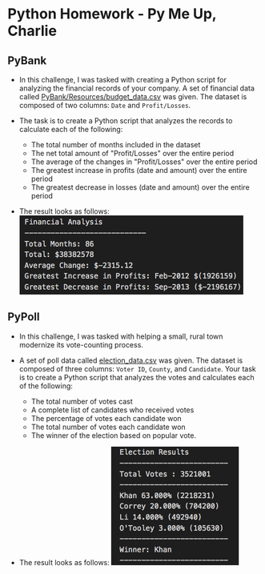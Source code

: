 # Python Homework - Py Me Up, Charlie

## PyBank

* In this challenge, I was tasked with creating a Python script for analyzing the financial records of your company. A set of financial data called [PyBank/Resources/budget_data.csv](PyBank/Resources/budget_data.csv) was given. The dataset is composed of two columns: `Date` and `Profit/Losses`.

* The task is to create a Python script that analyzes the records to calculate each of the following:

  * The total number of months included in the dataset
  * The net total amount of "Profit/Losses" over the entire period
  * The average of the changes in "Profit/Losses" over the entire period
  * The greatest increase in profits (date and amount) over the entire period
  * The greatest decrease in losses (date and amount) over the entire period

* The result looks as follows:
    ![Financial Analysis](images/Financial_analysis.png)

## PyPoll

* In this challenge, I was tasked with helping a small, rural town modernize its vote-counting process. 

* A set of poll data called [election_data.csv](PyPoll/Resources/election_data.csv) was given. The dataset is composed of three columns: `Voter ID`, `County`, and `Candidate`. Your task is to create a Python script that analyzes the votes and calculates each of the following:

  * The total number of votes cast
  * A complete list of candidates who received votes
  * The percentage of votes each candidate won
  * The total number of votes each candidate won
  * The winner of the election based on popular vote.

* The result looks as follows:
    ![Election Results](images/Election_results.png)
